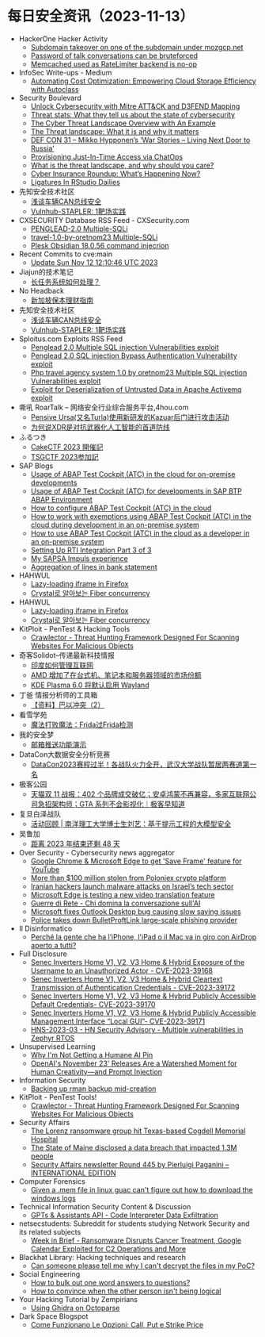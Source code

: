 # 每日安全资讯（2023-11-13）

- HackerOne Hacker Activity
  - [Subdomain takeover on one of the subdomain under mozgcp.net](https://hackerone.com/reports/2190380)
  - [Password of talk conversations can be bruteforced](https://hackerone.com/reports/2094473)
  - [Memcached used as RateLimiter backend is no-op](https://hackerone.com/reports/2110945)
- InfoSec Write-ups - Medium
  - [Automating Cost Optimization: Empowering Cloud Storage Efficiency with Autoclass](https://infosecwriteups.com/automating-cost-optimization-empowering-cloud-storage-efficiency-with-autoclass-136cfa8709c1?source=rss----7b722bfd1b8d---4)
- Security Boulevard
  - [Unlock Cybersecurity with Mitre ATT&CK and D3FEND Mapping](https://securityboulevard.com/2023/11/unlock-cybersecurity-with-mitre-attck-and-d3fend-mapping/)
  - [Threat stats: What they tell us about the state of cybersecurity](https://securityboulevard.com/2023/11/threat-stats-what-they-tell-us-about-the-state-of-cybersecurity/)
  - [The Cyber Threat Landscape Overview with An Example](https://securityboulevard.com/2023/11/the-cyber-threat-landscape-overview-with-an-example/)
  - [The Threat landscape: What it is and why it matters](https://securityboulevard.com/2023/11/the-threat-landscape-what-it-is-and-why-it-matters/)
  - [DEF CON 31 – Mikko Hypponen’s ‘War Stories – Living Next Door to Russia’](https://securityboulevard.com/2023/11/def-con-31-mikko-hypponens-war-stories-living-next-door-to-russia/)
  - [Provisioning Just-In-Time Access via ChatOps](https://securityboulevard.com/2023/11/provisioning-just-in-time-access-via-chatops/)
  - [What is the threat landscape, and why should you care?](https://securityboulevard.com/2023/11/what-is-the-threat-landscape-and-why-should-you-care/)
  - [Cyber Insurance Roundup: What’s Happening Now?](https://securityboulevard.com/2023/11/cyber-insurance-roundup-whats-happening-now/)
  - [Ligatures In RStudio Dailies](https://securityboulevard.com/2023/11/ligatures-in-rstudio-dailies/)
- 先知安全技术社区
  - [浅谈车辆CAN总线安全](https://xz.aliyun.com/t/13028)
  - [Vulnhub-STAPLER: 1靶场实践](https://xz.aliyun.com/t/13027)
- CXSECURITY Database RSS Feed - CXSecurity.com
  - [PENGLEAD-2.0 Multiple-SQLi](https://cxsecurity.com/issue/WLB-2023110012)
  - [travel-1.0-by-oretnom23 Multiple-SQLi](https://cxsecurity.com/issue/WLB-2023110011)
  - [Plesk Obsidian 18.0.56 command injecrion](https://cxsecurity.com/issue/WLB-2023110010)
- Recent Commits to cve:main
  - [Update Sun Nov 12 12:10:46 UTC 2023](https://github.com/trickest/cve/commit/88df88cb2d31c79dc53c8c24c829f292df27f139)
- Jiajun的技术笔记
  - [长任务系统如何处理？](https://jiajunhuang.com/articles/2023_11_12-long_running_task.md.html)
- No Headback
  - [新加坡保本理财指南](http://xargin.com/invest-in-cash-fund/)
- 先知安全技术社区
  - [浅谈车辆CAN总线安全](https://xz.aliyun.com/t/13028)
  - [Vulnhub-STAPLER: 1靶场实践](https://xz.aliyun.com/t/13027)
- Sploitus.com Exploits RSS Feed
  - [Penglead  2.0 Multiple SQL injection Vulnerabilities exploit](https://sploitus.com/exploit?id=1337DAY-ID-39141&utm_source=rss&utm_medium=rss)
  - [Penglead 2.0 SQL injection Bypass Authentication Vulnerability exploit](https://sploitus.com/exploit?id=1337DAY-ID-39140&utm_source=rss&utm_medium=rss)
  - [Php travel agency system 1.0 by oretnom23 Multiple SQL injection Vulnerabilities exploit](https://sploitus.com/exploit?id=1337DAY-ID-39142&utm_source=rss&utm_medium=rss)
  - [Exploit for Deserialization of Untrusted Data in Apache Activemq exploit](https://sploitus.com/exploit?id=262C6173-6C7E-593E-A599-8E2415B89755&utm_source=rss&utm_medium=rss)
- 嘶吼 RoarTalk – 网络安全行业综合服务平台,4hou.com
  - [Pensive Ursa(又名Turla)使用新研发的Kazuar后门进行攻击活动](https://www.4hou.com/posts/5wvx)
  - [为何说XDR是对抗武器化人工智能的首道防线](https://www.4hou.com/posts/8zyl)
- ふるつき
  - [CakeCTF 2023 開催記](https://furutsuki.hatenablog.com/entry/2023/11/12/200529)
  - [TSGCTF 2023参加記](https://furutsuki.hatenablog.com/entry/2023/11/12/121722)
- SAP Blogs
  - [Usage of ABAP Test Cockpit (ATC) in the cloud for on-premise developments](https://blogs.sap.com/2023/11/12/usage-of-abap-test-cockpit-atc-in-the-cloud-for-on-premise-developments/)
  - [Usage of ABAP Test Cockpit (ATC) for developments in SAP BTP ABAP Environment](https://blogs.sap.com/2023/11/12/usage-of-abap-test-cockpit-atc-for-developments-in-sap-btp-abap-environment/)
  - [How to configure ABAP Test Cockpit (ATC) in the cloud](https://blogs.sap.com/2023/11/12/how-to-configure-abap-test-cockpit-atc-in-the-cloud/)
  - [How to work with exemptions using ABAP Test Cockpit (ATC) in the cloud during development in an on-premise system](https://blogs.sap.com/2023/11/12/how-to-work-with-exemptions-using-abap-test-cockpit-atc-in-the-cloud-during-development-in-an-on-premise-system/)
  - [How to use ABAP Test Cockpit (ATC) in the cloud as a developer in an on-premise system](https://blogs.sap.com/2023/11/12/how-to-use-abap-test-cockpit-atc-in-the-cloud-as-a-developer-in-an-on-premise-system/)
  - [Setting Up RTI Integration Part 3 of 3](https://blogs.sap.com/2023/11/12/setting-up-rti-integration-part-3-of-3/)
  - [My SAPSA Impuls experience](https://blogs.sap.com/2023/11/12/my-sapsa-impuls-experience/)
  - [Aggregation of lines in bank statement](https://blogs.sap.com/2023/11/12/aggregation-of-lines-in-bank-statement/)
- HAHWUL
  - [Lazy-loading iframe in Firefox](https://www.hahwul.com/2023/11/12/iframe-lazyloading-in-firefox/)
  - [Crystal로 알아보는 Fiber concurrency](https://www.hahwul.com/2023/11/12/fiber-concurrency/)
- HAHWUL
  - [Lazy-loading iframe in Firefox](https://www.hahwul.com/2023/11/12/iframe-lazyloading-in-firefox/)
  - [Crystal로 알아보는 Fiber concurrency](https://www.hahwul.com/2023/11/12/fiber-concurrency/)
- KitPloit - PenTest & Hacking Tools
  - [Crawlector - Threat Hunting Framework Designed For Scanning Websites For Malicious Objects](http://www.kitploit.com/2023/11/crawlector-threat-hunting-framework.html)
- 奇客Solidot–传递最新科技情报
  - [印度如何管理互联网](https://www.solidot.org/story?sid=76601)
  - [AMD 增加了在台式机、笔记本和服务器领域的市场份额](https://www.solidot.org/story?sid=76600)
  - [KDE Plasma 6.0 将默认启用 Wayland](https://www.solidot.org/story?sid=76599)
- 丁爸 情报分析师的工具箱
  - [【资料】巴以冲突（2）](https://mp.weixin.qq.com/s?__biz=MzI2MTE0NTE3Mw==&mid=2651140546&idx=1&sn=b4d55105a75f0a819e529003e4363cd2&chksm=f1af46f8c6d8cfee4b857059df0ff64e40df590d2f3e19fc1d60f736740197f1981b8a004f15&scene=58&subscene=0#rd)
- 看雪学苑
  - [魔法打败魔法：Frida过Frida检测](https://mp.weixin.qq.com/s?__biz=MjM5NTc2MDYxMw==&mid=2458528184&idx=1&sn=5401d91e3db4b11b8b81ee7ef1a5820d&chksm=b18d193286fa9024c1003fca249697910ff26af68241252b7e8b0afa120cc14cfbe2c9e3b04c&scene=58&subscene=0#rd)
- 我的安全梦
  - [邮箱推送功能演示](https://mp.weixin.qq.com/s?__biz=MzU3NDY1NTYyOQ==&mid=2247485797&idx=1&sn=e35fc1652b3eb4537c5c9c04a40b231a&chksm=fd2e5487ca59dd910c8161d7c0d6843213a37c04de8eeff895059c53d1eba6c3e03b56449497&scene=58&subscene=0#rd)
- DataCon大数据安全分析竞赛
  - [DataCon2023赛程过半！各战队火力全开，武汉大学战队暂居两赛道第一名](https://mp.weixin.qq.com/s?__biz=MzU5Njg1NzMyNw==&mid=2247487556&idx=1&sn=3242dec73aed81532a78812bc9d0fa78&chksm=fe5d08c4c92a81d2bdbd194d77641f56f9e85519a2f0fc1344d6fbaf60d49c8bcc82acff1193&scene=58&subscene=0#rd)
- 极客公园
  - [天猫双 11 战报：402 个品牌成交破亿；安卓鸿蒙不再兼容，多家互联网公司急招架构师；GTA 系列不会影视化｜极客早知道](https://mp.weixin.qq.com/s?__biz=MTMwNDMwODQ0MQ==&mid=2653021190&idx=1&sn=672dbb6a173a4841616eb636ba461fab&chksm=7e5499b0492310a6ff18478a8c7497f193f3f5eeb94a720de010ee97bc971c55c3870e7a6bba&scene=58&subscene=0#rd)
- 复旦白泽战队
  - [活动回顾 | 南洋理工大学博士生刘艺：基于提示工程的大模型安全](https://mp.weixin.qq.com/s?__biz=MzU4NzUxOTI0OQ==&mid=2247487886&idx=1&sn=72ce9d0b2d5151f0b025aa11a1c8c8e5&chksm=fdeb95f0ca9c1ce6780edd107c19a7607e34abebd83db35a300d2b87312c40e8bbd7881f284e&scene=58&subscene=0#rd)
- 吴鲁加
  - [距离 2023 年结束还剩 48 天](https://mp.weixin.qq.com/s?__biz=Mzg5NDY4ODM1MA==&mid=2247484543&idx=1&sn=358fa2fa6a76023845755c668ab2572b&chksm=c01a894ef76d0058fef31e8757b43c86fddb480cca0d5e2167cae13f7a5a63db72b3623555a6&scene=58&subscene=0#rd)
- Over Security - Cybersecurity news aggregator
  - [Google Chrome & Microsoft Edge to get 'Save Frame' feature for YouTube](https://www.bleepingcomputer.com/news/google/google-chrome-and-microsoft-edge-to-get-save-frame-feature-for-youtube/)
  - [More than $100 million stolen from Poloniex crypto platform](https://therecord.media/poloniex-cryptocurrency-platform-millions-stolen)
  - [Iranian hackers launch malware attacks on Israel’s tech sector](https://www.bleepingcomputer.com/news/security/iranian-hackers-launch-malware-attacks-on-israels-tech-sector/)
  - [Microsoft Edge is testing a new video translation feature](https://www.bleepingcomputer.com/news/microsoft/microsoft-edge-is-testing-a-new-video-translation-feature/)
  - [Guerre di Rete - Chi domina la conversazione sull'AI](https://guerredirete.substack.com/p/guerre-di-rete-chi-domina-la-conversazione)
  - [Microsoft fixes Outlook Desktop bug causing slow saving issues](https://www.bleepingcomputer.com/news/microsoft/microsoft-fixes-outlook-desktop-bug-causing-slow-saving-issues/)
  - [Police takes down BulletProftLink large-scale phishing provider](https://www.bleepingcomputer.com/news/security/police-takes-down-bulletproftlink-large-scale-phishing-provider/)
- Il Disinformatico
  - [Perché la gente che ha l’iPhone, l'iPad o il Mac va in giro con AirDrop aperto a tutti?](http://attivissimo.blogspot.com/2023/11/perche-la-gente-che-ha-liphone-lipad-o.html)
- Full Disclosure
  - [Senec Inverters Home V1, V2,	V3 Home & Hybrid Exposure of the Username to an Unauthorized Actor	- CVE-2023-39168](https://seclists.org/fulldisclosure/2023/Nov/5)
  - [Senec Inverters Home V1, V2,	V3 Home & Hybrid Cleartext Transmission of Authentication	Credentials - CVE-2023-39172](https://seclists.org/fulldisclosure/2023/Nov/4)
  - [Senec Inverters Home V1, V2,	V3 Home & Hybrid Publicly Accessible Default Credentials-	CVE-2023-39170](https://seclists.org/fulldisclosure/2023/Nov/3)
  - [Senec Inverters Home V1, V2, V3 Home & Hybrid Publicly Accessible Management Interface “Local GUI”- CVE-2023-39171](https://seclists.org/fulldisclosure/2023/Nov/2)
  - [HNS-2023-03 - HN Security Advisory - Multiple vulnerabilities in Zephyr RTOS](https://seclists.org/fulldisclosure/2023/Nov/1)
- Unsupervised Learning
  - [Why I'm Not Getting a Humane AI Pin](https://danielmiessler.com/p/im-not-getting-humane-ai-pin)
  - [OpenAI's November 23' Releases Are a Watershed Moment for Human Creativity—and Prompt Injection](https://danielmiessler.com/p/ai-agents-api-calling-prompt-injection)
- Information Security
  - [Backing up rman backup mid-creation](https://www.reddit.com/r/Information_Security/comments/17t8kos/backing_up_rman_backup_midcreation/)
- KitPloit - PenTest Tools!
  - [Crawlector - Threat Hunting Framework Designed For Scanning Websites For Malicious Objects](http://www.kitploit.com/2023/11/crawlector-threat-hunting-framework.html)
- Security Affairs
  - [The Lorenz ransomware group hit Texas-based Cogdell Memorial Hospital](https://securityaffairs.com/154101/data-breach/the-lorenz-ransomware-group-hit-texas-based-cogdell-memorial-hospital.html)
  - [The State of Maine disclosed a data breach that impacted 1.3M people](https://securityaffairs.com/154066/data-breach/state-of-maine-data-breach.html)
  - [Security Affairs newsletter Round 445 by Pierluigi Paganini – INTERNATIONAL EDITION](https://securityaffairs.com/154056/breaking-news/security-affairs-newsletter-round-445-by-pierluigi-paganini-international-edition.html)
- Computer Forensics
  - [Given a .mem file in linux guac can't figure out how to download the windows logs](https://www.reddit.com/r/computerforensics/comments/17tcnaj/given_a_mem_file_in_linux_guac_cant_figure_out/)
- Technical Information Security Content & Discussion
  - [GPTs & Assistants API - Code Interpreter Data Exfiltration](https://www.reddit.com/r/netsec/comments/17they7/gpts_assistants_api_code_interpreter_data/)
- netsecstudents: Subreddit for students studying Network Security and its related subjects
  - [Week in Brief - Ransomware Disrupts Cancer Treatment, Google Calendar Exploited for C2 Operations and More](https://www.reddit.com/r/netsecstudents/comments/17tsy8x/week_in_brief_ransomware_disrupts_cancer/)
- Blackhat Library: Hacking techniques and research
  - [Can someone please tell me why I can't decrypt the files in my PoC?](https://www.reddit.com/r/blackhat/comments/17tu5a7/can_someone_please_tell_me_why_i_cant_decrypt_the/)
- Social Engineering
  - [How to bulk out one word answers to questions?](https://www.reddit.com/r/SocialEngineering/comments/17txhih/how_to_bulk_out_one_word_answers_to_questions/)
  - [How to convince when the other person isn't being logical](https://www.reddit.com/r/SocialEngineering/comments/17tg3xx/how_to_convince_when_the_other_person_isnt_being/)
- Your Hacking Tutorial by Zempirians
  - [Using Ghidra on Octoparse](https://www.reddit.com/r/HowToHack/comments/17tfzj9/using_ghidra_on_octoparse/)
- Dark Space Blogspot
  - [Come Funzionano Le Opzioni: Call, Put e Strike Price](http://darkwhite666.blogspot.com/2023/11/come-funzionano-le-opzioni-call-put-e.html)
